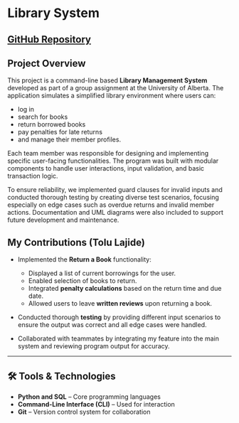 # Library System

## [GitHub Repository](https://github.com/ualberta-cmput291/w24-mp1-code-casters)

## Project Overview

This project is a command-line based **Library Management System** developed as part of a group assignment at the University of Alberta. The application simulates a simplified library environment where users can:
- log in
- search for books
- return borrowed books
- pay penalties for late returns
- and manage their member profiles.

Each team member was responsible for designing and implementing specific user-facing functionalities. The program was built with modular components to handle user interactions, input validation, and basic transaction logic.

To ensure reliability, we implemented guard clauses for invalid inputs and conducted thorough testing by creating diverse test scenarios, focusing especially on edge cases such as overdue returns and invalid member actions. 
Documentation and UML diagrams were also included to support future development and maintenance.

## My Contributions (Tolu Lajide)

- Implemented the **Return a Book** functionality:
  - Displayed a list of current borrowings for the user.
  - Enabled selection of books to return.
  - Integrated **penalty calculations** based on the return time and due date.
  - Allowed users to leave **written reviews** upon returning a book.

- Conducted thorough **testing** by providing different input scenarios to ensure the output was correct and all edge cases were handled.

- Collaborated with teammates by integrating my feature into the main system and reviewing program output for accuracy.

---

## 🛠️ Tools & Technologies

- **Python and SQL** – Core programming languages
- **Command-Line Interface (CLI)** – Used for interaction
- **Git** – Version control system for collaboration
